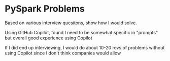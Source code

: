 # PySpark Problems

Based on various interview quesitons, show how I would solve. 

Using GitHub Copilot, found I need to be somewhat specific in "prompts" but overall good experience using Copilot

If I did end up interviewing, I would do about 10-20 revs of problems without using Copilot since I don't think companies would allow
